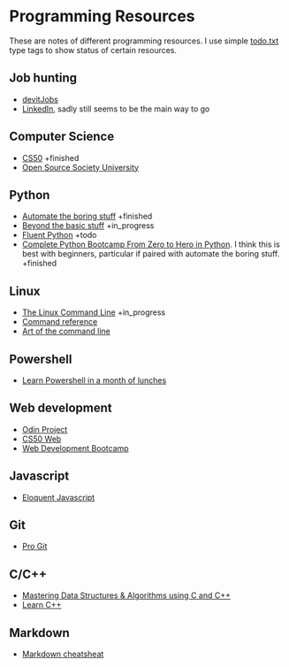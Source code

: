 # Programming Resources

These are notes of different programming resources. I use simple [todo.txt](https://github.com/todotxt) type tags to show status of certain resources.



## Job hunting
* [devitJobs](https://devitjobs.uk)
* [LinkedIn](https://www.linkedin.com), sadly still seems to be the main way to go

## Computer Science

* [CS50](https://cs50.harvard.edu/x/2023/) +finished
* [Open Source Society University](https://github.com/ossu/computer-science)

## Python

* [Automate the boring stuff](https://automatetheboringstuff.com/) +finished
* [Beyond the basic stuff](https://inventwithpython.com/beyond/) +in_progress
* [Fluent Python](https://www.oreilly.com/library/view/fluent-python-2nd/9781492056348/) +todo
* [Complete Python Bootcamp From Zero to Hero in Python](https://www.udemy.com/course/complete-python-bootcamp/learn/lecture/9523238?start=15). I think this is best with beginners, particular if paired with automate the boring stuff. +finished

## Linux

* [The Linux Command Line](https://www.amazon.co.uk/Linux-Command-Line-2nd/dp/1593279523) +in_progress
* [Command reference](https://files.fosswire.com/2007/08/fwunixref.pdf)
* [Art of the command line](https://github.com/jlevy/the-art-of-command-line)


## Powershell

* [Learn Powershell in a month of lunches](https://www.manning.com/books/learn-powershell-in-a-month-of-lunches)

## Web development

* [Odin Project](https://www.theodinproject.com/)
* [CS50 Web](https://cs50.harvard.edu/web/2020/)
* [Web Development Bootcamp](https://www.udemy.com/course/the-web-developer-bootcamp/learn/lecture/22587506?start=0#overview)

## Javascript

* [Eloquent Javascript](https://eloquentjavascript.net/)

## Git

* [Pro Git](https://git-scm.com/book/en/v2)

## C/C++

* [Mastering Data Structures & Algorithms using C and C++](https://www.udemy.com/course/datastructurescncpp/)
* [Learn C++](https://learncpp.com)

## Markdown

* [Markdown cheatsheat](https://www.markdownguide.org/cheat-sheet)
